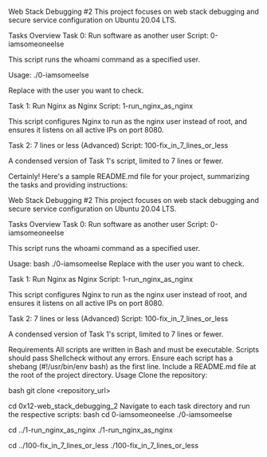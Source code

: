 Web Stack Debugging #2
This project focuses on web stack debugging and secure service configuration on Ubuntu 20.04 LTS.

Tasks Overview
Task 0: Run software as another user
Script: 0-iamsomeoneelse

This script runs the whoami command as a specified user.

Usage:
./0-iamsomeelse <username>


Replace <username> with the user you want to check.

Task 1: Run Nginx as Nginx
Script: 1-run_nginx_as_nginx

This script configures Nginx to run as the nginx user instead of root, and ensures it listens on all active IPs on port 8080.

Task 2: 7 lines or less (Advanced)
Script: 100-fix_in_7_lines_or_less

A condensed version of Task 1's script, limited to 7 lines or fewer.


Certainly! Here's a sample README.md file for your project, summarizing the tasks and providing instructions:

Web Stack Debugging #2
This project focuses on web stack debugging and secure service configuration on Ubuntu 20.04 LTS.

Tasks Overview
Task 0: Run software as another user
Script: 0-iamsomeoneelse

This script runs the whoami command as a specified user.

Usage:
bash
./0-iamsomeelse <username>
Replace <username> with the user you want to check.

Task 1: Run Nginx as Nginx
Script: 1-run_nginx_as_nginx

This script configures Nginx to run as the nginx user instead of root, and ensures it listens on all active IPs on port 8080.

Task 2: 7 lines or less (Advanced)
Script: 100-fix_in_7_lines_or_less

A condensed version of Task 1's script, limited to 7 lines or fewer.

Requirements
All scripts are written in Bash and must be executable.
Scripts should pass Shellcheck without any errors.
Ensure each script has a shebang (#!/usr/bin/env bash) as the first line.
Include a README.md file at the root of the project directory.
Usage
Clone the repository:

bash
git clone <repository_url>

cd 0x12-web_stack_debugging_2
Navigate to each task directory and run the respective scripts:
bash
cd 0-iamsomeoneelse
./0-iamsomeelse <username>

cd ../1-run_nginx_as_nginx
./1-run_nginx_as_nginx

cd ../100-fix_in_7_lines_or_less
./100-fix_in_7_lines_or_less
